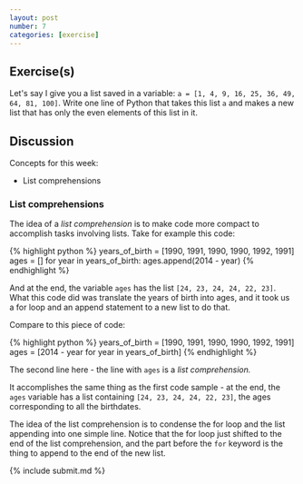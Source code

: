 ```yaml
---
layout: post
number: 7
categories: [exercise]
---
```


## Exercise(s)

Let's say I give you a list saved in a variable: `a = [1, 4, 9, 16, 25, 36, 49, 64, 81, 100]`. Write one line of Python that takes this list `a` and makes a new list that has only the even elements of this list in it. 

## Discussion

Concepts for this week:

* List comprehensions

### List comprehensions

The idea of a *list comprehension* is to make code more compact to accomplish tasks involving lists. Take for example this code: 

{% highlight python %}
  years_of_birth = [1990, 1991, 1990, 1990, 1992, 1991]
  ages = []
  for year in years_of_birth: 
    ages.append(2014 - year)
{% endhighlight %}

And at the end, the variable `ages` has the list `[24, 23, 24, 24, 22, 23]`. What this code did was translate the years of birth into ages, and it took us a for loop and an append statement to a new list to do that. 

Compare to this piece of code: 

{% highlight python %}
  years_of_birth = [1990, 1991, 1990, 1990, 1992, 1991]
  ages = [2014 - year for year in years_of_birth]
{% endhighlight %}

The second line here - the line with `ages` is a *list comprehension.*

It accomplishes the same thing as the first code sample - at the end, the `ages` variable has a list containing `[24, 23, 24, 24, 22, 23]`, the ages corresponding to all the birthdates. 

The idea of the list comprehension is to condense the for loop and the list appending into one simple line. Notice that the for loop just shifted to the end of the list comprehension, and the part before the `for` keyword is the thing to append to the end of the new list. 

{% include submit.md %}
